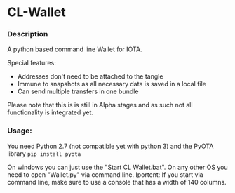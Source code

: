 # CL-Wallet

### Description
A python based command line Wallet for IOTA.

Special features:
 - Addresses don't need to be attached to the tangle
 - Immune to snapshots as all necessary data is saved in a local file
 - Can send multiple transfers in one bundle
 
Please note that this is is still in Alpha stages and as such not all functionality is integrated yet.


### Usage:

You need Python 2.7 (not compatible yet with python 3) and the PyOTA library `pip install pyota`

On windows you can just use the "Start CL Wallet.bat". On any other OS you need to open "Wallet.py" via command line.
Iportent: If you start via command line, make sure to use a console that has a width of 140 columns.

